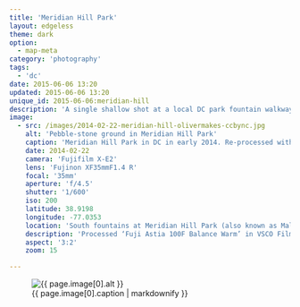 ```yaml
---
title: 'Meridian Hill Park'
layout: edgeless
theme: dark
option:
  - map-meta
category: 'photography'
tags:
  - 'dc'
date: 2015-06-06 13:20
updated: 2015-06-06 13:20
unique_id: 2015-06-06:meridian-hill
description: 'A single shallow shot at a local DC park fountain walkway.'
image:
  - src: /images/2014-02-22-meridian-hill-olivermakes-ccbync.jpg
    alt: 'Pebble-stone ground in Meridian Hill Park'
    caption: 'Meridian Hill Park in DC in early 2014. Re-processed with VSCO Film 04 (Fuji Astia 100F Balance Warm).'
    date: 2014-02-22
    camera: 'Fujifilm X-E2'
    lens: 'Fujinon XF35mmF1.4 R'
    focal: '35mm'
    aperture: 'f/4.5'
    shutter: '1/600'
    iso: 200
    latitude: 38.9198
    longitude: -77.0353
    location: 'South fountains at Meridian Hill Park (also known as Malcolm X Park)'
    description: 'Processed ‘Fuji Astia 100F Balance Warm’ in VSCO Film'
    aspect: '3:2'
    zoom: 15

---
```


<figure class="image--wide">
  <img
    src="{{ page.image[0].src | imgix_url: w: 720, q: 50 }}"
    sizes="{{ site.sizes }}"
    srcset="{% for width in site.srcset %}{{ page.image[0].src | imgix_url: w: width, q: 70 }} {{ width }}w{% if forloop.last == false %}, {% endif %}{% endfor %}"
    alt="{{ page.image[0].alt }}">
  <figcaption>{{ page.image[0].caption | markdownify }}</figcaption>
</figure>
